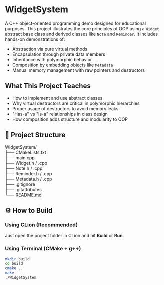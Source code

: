 # WidgetSystem

A C++ object-oriented programming demo designed for educational purposes. This project illustrates the core principles of OOP using a `Widget` abstract base class and derived classes like `Note` and `Reminder`. It includes hands-on demonstrations of:

- Abstraction via pure virtual methods
- Encapsulation through private data members
- Inheritance with polymorphic behavior
- Composition by embedding objects like `Metadata`
- Manual memory management with raw pointers and destructors

##  What This Project Teaches

- How to implement and use abstract classes
- Why virtual destructors are critical in polymorphic hierarchies
- Proper usage of destructors to avoid memory leaks
- "Has-a" vs "Is-a" relationships in class design
- How composition adds structure and modularity to OOP

## 📁 Project Structure

WidgetSystem/<br>
├── CMakeLists.txt<br>
├── main.cpp<br>
├── Widget.h / .cpp<br>
├── Note.h / .cpp<br>
├── Reminder.h / .cpp<br>
├── Metadata.h / .cpp<br>
├── .gitignore<br>
├── .gitattributes<br>
└── README.md<br>


## ⚙️ How to Build

### Using CLion (Recommended)
Just open the project folder in CLion and hit **Build** or **Run**.

### Using Terminal (CMake + g++)
```bash
mkdir build
cd build
cmake ..
make
./WidgetSystem
